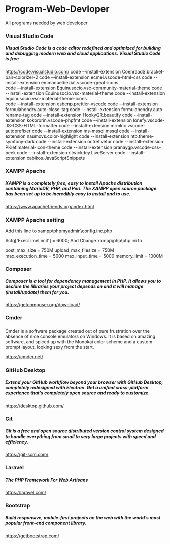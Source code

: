 # Program-Web-Devloper
All programs needed by web developer

### Visual Studio Code 
##### Visual Studio Code is a code editor redefined and optimized for building and debugging modern web and cloud applications. Visual Studio Code is free
https://code.visualstudio.com/
code --install-extension CoenraadS.bracket-pair-colorizer-2
code --install-extension ecmel.vscode-html-css
code --install-extension emmanuelbeziat.vscode-great-icons       
code --install-extension Equinusocio.vsc-community-material-theme
code --install-extension Equinusocio.vsc-material-theme
code --install-extension equinusocio.vsc-material-theme-icons    
code --install-extension esbenp.prettier-vscode
code --install-extension formulahendry.auto-close-tag
code --install-extension formulahendry.auto-rename-tag
code --install-extension HookyQR.beautify
code --install-extension kokororin.vscode-phpfmt
code --install-extension lonefy.vscode-JS-CSS-HTML-formatter
code --install-extension mrmlnc.vscode-autoprefixer
code --install-extension ms-mssql.mssql
code --install-extension naumovs.color-highlight
code --install-extension ntb.theme-symfony-dark
code --install-extension octref.vetur
code --install-extension PKief.material-icon-theme
code --install-extension pranaygp.vscode-css-peek
code --install-extension ritwickdey.LiveServer
code --install-extension xabikos.JavaScriptSnippets

### XAMPP Apache
##### XAMPP is a completely free, easy to install Apache distribution containing MariaDB, PHP, and Perl. The XAMPP open source package has been set up to be incredibly easy to install and to use.
https://www.apachefriends.org/index.html

### XAMPP Apache setting
Add this line to xampp\phpmyadmin\config.inc.php

$cfg['ExecTimeLimit'] = 6000;
And Change xampp\php\php.ini to

post_max_size = 750M 
upload_max_filesize = 750M   
max_execution_time = 5000
max_input_time = 5000
memory_limit = 1000M


### Composer 
##### Composer is a tool for dependency management in PHP. It allows you to declare the libraries your project depends on and it will manage (install/update) them for you.
https://getcomposer.org/download/

### Cmder 
##### 
Cmder is a software package created out of pure frustration over the absence of nice console emulators on Windows. It is based on amazing software, and spiced up with the Monokai color scheme and a custom prompt layout, looking sexy from the start.

https://cmder.net/

### GitHub Desktop
#####  Extend your GitHub workflow beyond your browser with GitHub Desktop, completely redesigned with Electron. Get a unified cross-platform experience that’s completely open source and ready to customize. 
https://desktop.github.com/

### Git 
#####  Git is a free and open source distributed version control system designed to handle everything from small to very large projects with speed and efficiency. 
https://git-scm.com/

### Laravel
##### The PHP Framework For Web Artisans

https://laravel.com/

### Bootstrap
#####  Build responsive, mobile-first projects on the web with the world’s most popular front-end component library. 
https://getbootstrap.com/
